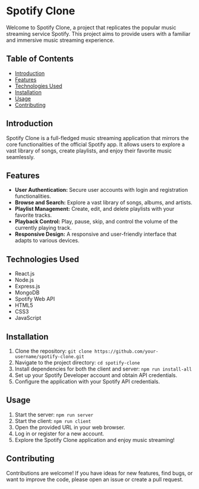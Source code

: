 
# Spotify Clone

Welcome to Spotify Clone, a project that replicates the popular music streaming service Spotify. This project aims to provide users with a familiar and immersive music streaming experience.

## Table of Contents
- [Introduction](#introduction)
- [Features](#features)
- [Technologies Used](#technologies-used)
- [Installation](#installation)
- [Usage](#usage)
- [Contributing](#contributing)


## Introduction

Spotify Clone is a full-fledged music streaming application that mirrors the core functionalities of the official Spotify app. It allows users to explore a vast library of songs, create playlists, and enjoy their favorite music seamlessly.

## Features

- **User Authentication:** Secure user accounts with login and registration functionalities.
- **Browse and Search:** Explore a vast library of songs, albums, and artists.
- **Playlist Management:** Create, edit, and delete playlists with your favorite tracks.
- **Playback Control:** Play, pause, skip, and control the volume of the currently playing track.
- **Responsive Design:** A responsive and user-friendly interface that adapts to various devices.

## Technologies Used

- React.js
- Node.js
- Express.js
- MongoDB
- Spotify Web API
- HTML5
- CSS3
- JavaScript

## Installation

1. Clone the repository: `git clone https://github.com/your-username/spotify-clone.git`
2. Navigate to the project directory: `cd spotify-clone`
3. Install dependencies for both the client and server: `npm run install-all`
4. Set up your Spotify Developer account and obtain API credentials.
5. Configure the application with your Spotify API credentials.

## Usage

1. Start the server: `npm run server`
2. Start the client: `npm run client`
3. Open the provided URL in your web browser.
4. Log in or register for a new account.
5. Explore the Spotify Clone application and enjoy music streaming!

## Contributing

Contributions are welcome! If you have ideas for new features, find bugs, or want to improve the code, please open an issue or create a pull request.

